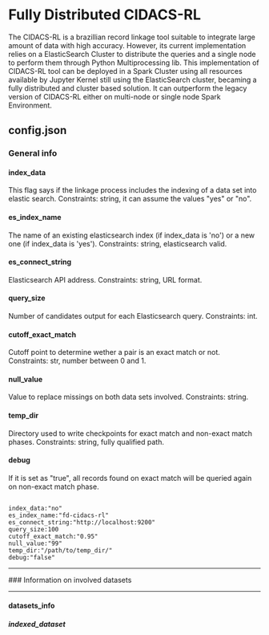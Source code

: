 # Fully Distributed CIDACS-RL

The CIDACS-RL is a brazillian record linkage tool suitable to integrate large amount of data with high accuracy. However, its current implementation relies on a ElasticSearch Cluster to distribute the queries and a single node to perform them through Python Multiprocessing lib. This implementation of CIDACS-RL tool can be deployed in a Spark Cluster using all resources available by Jupyter Kernel still using the ElasticSearch cluster, becaming a fully distributed and cluster based solution. It can outperform the legacy version of CIDACS-RL either on multi-node or single node Spark Environment. 


## config.json

### General info

#### index_data
This flag says if the linkage process includes the indexing of a data set into elastic search. Constraints: string, it can assume the values "yes" or "no". 

#### es_index_name
The name of an existing elasticsearch index (if index_data is 'no') or a new one (if index_data is 'yes'). Constraints: string, elasticsearch valid. 

#### es_connect_string
Elasticsearch API address. Constraints: string, URL format.

#### query_size
Number of candidates output for each Elasticsearch query. Constraints: int.

#### cutoff_exact_match
Cutoff point to determine wether a pair is an exact match or not. Constraints: str, number between 0 and 1.

#### null_value
Value to replace missings on both data sets involved. Constraints: string.

#### temp_dir
Directory used to write checkpoints for exact match and non-exact match phases. Constraints: string, fully qualified path. 

#### debug
If it is set as "true", all records found on exact match will be queried again on non-exact match phase. 

<pre><code>
index_data:"no"
es_index_name:"fd-cidacs-rl"
es_connect_string:"http://localhost:9200"
query_size:100
cutoff_exact_match:"0.95"
null_value:"99"
temp_dir:"/path/to/temp_dir/"
debug:"false"
</code></pre>

<hr />
### Information on involved datasets
<hr />

#### datasets_info
##### indexed_dataset






